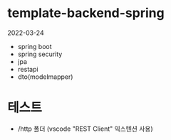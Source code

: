 # template-backend-spring

2022-03-24

- spring boot
- spring security
- jpa
- restapi
- dto(modelmapper) 


# 테스트
- /http 폴더 
  (vscode "REST Client" 익스텐션 사용)
